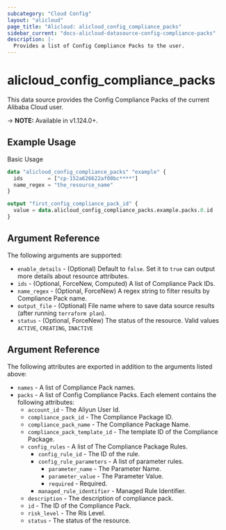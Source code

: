 ```yaml
---
subcategory: "Cloud Config"
layout: "alicloud"
page_title: "Alicloud: alicloud_config_compliance_packs"
sidebar_current: "docs-alicloud-datasource-config-compliance-packs"
description: |-
  Provides a list of Config Compliance Packs to the user.
---
```


# alicloud\_config\_compliance\_packs

This data source provides the Config Compliance Packs of the current Alibaba Cloud user.

-> **NOTE:** Available in v1.124.0+.

## Example Usage

Basic Usage

```terraform
data "alicloud_config_compliance_packs" "example" {
  ids        = ["cp-152a626622af00bc****"]
  name_regex = "the_resource_name"
}

output "first_config_compliance_pack_id" {
  value = data.alicloud_config_compliance_packs.example.packs.0.id
}
```

## Argument Reference

The following arguments are supported:

* `enable_details` - (Optional) Default to `false`. Set it to `true` can output more details about resource attributes.
* `ids` - (Optional, ForceNew, Computed)  A list of Compliance Pack IDs.
* `name_regex` - (Optional, ForceNew) A regex string to filter results by Compliance Pack name.
* `output_file` - (Optional) File name where to save data source results (after running `terraform plan`).
* `status` - (Optional, ForceNew) The status of the resource. Valid values `ACTIVE`, `CREATING`, `INACTIVE`

## Argument Reference

The following attributes are exported in addition to the arguments listed above:

* `names` - A list of Compliance Pack names.
* `packs` - A list of Config Compliance Packs. Each element contains the following attributes:
	* `account_id` - The Aliyun User Id.
	* `compliance_pack_id` - The Compliance Package ID.
	* `compliance_pack_name` - The Compliance Package Name.
	* `compliance_pack_template_id` - The template ID of the Compliance Package.
	* `config_rules` - A list of The Compliance Package Rules.
		* `config_rule_id` - The ID of the rule.
		* `config_rule_parameters` - A list of parameter rules.
			* `parameter_name` - The Parameter Name.
			* `parameter_value` - The Parameter Value.
			* `required` - Required.
		* `managed_rule_identifier` - Managed Rule Identifier.
	* `description` - The description of compliance pack.
	* `id` - The ID of the Compliance Pack.
	* `risk_level` - The Ris Level.
	* `status` - The status of the resource.
